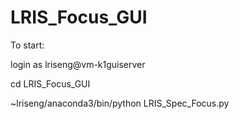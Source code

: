 # LRIS_Focus_GUI

To start:

login as lriseng@vm-k1guiserver

cd LRIS_Focus_GUI

~lriseng/anaconda3/bin/python LRIS_Spec_Focus.py

